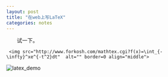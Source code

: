 ```yaml
---
layout: post
title: "在web上写LaTeX"
categories: notes
---
```


　　试一下。

     <img src="http://www.forkosh.com/mathtex.cgi?f(x)=\int_{-\infty}^xe^{-t^2}dt"  alt="" border=0 align="middle">

![latex_demo](http://www.forkosh.com/mathtex.cgi?f(x)=\int_{-\infty}^xe^{-t^2}dt "demo")

